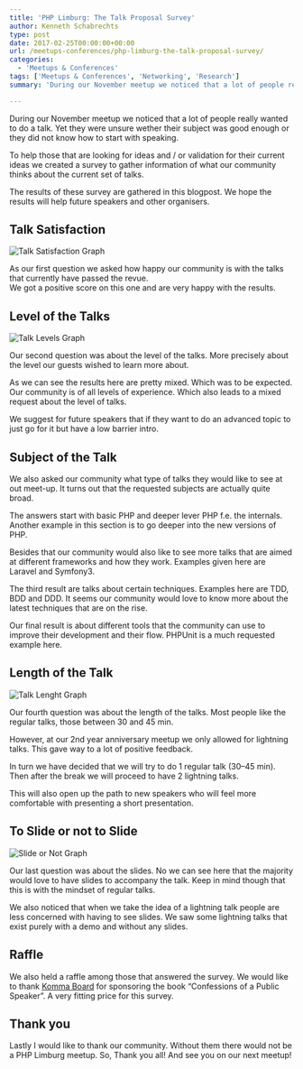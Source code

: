 ```yaml
---
title: 'PHP Limburg: The Talk Proposal Survey'
author: Kenneth Schabrechts
type: post
date: 2017-02-25T00:00:00+00:00
url: /meetups-conferences/php-limburg-the-talk-proposal-survey/
categories:
  - 'Meetups & Conferences'
tags: ['Meetups & Conferences', 'Networking', 'Research']
summary: 'During our November meetup we noticed that a lot of people really wanted to do a talk. Yet they were unsure wether their subject was good enough or they did not know how to start with speaking. So we did a little survey. This post reveals the results.'

---
```

During our November meetup we noticed that a lot of people really wanted to do a talk. Yet they were unsure wether their subject was good enough or they did not know how to start with speaking.

To help those that are looking for ideas and / or validation for their current ideas we created a survey to gather information of what our community thinks about the current set of talks.

The results of these survey are gathered in this blogpost. We hope the results will help future speakers and other organisers.

## Talk Satisfaction

![Talk Satisfaction Graph](/images/2017/php-limburg-survey/talk-satisfaction.png)

As our first question we asked how happy our community is with the talks that currently have passed the revue.  
We got a positive score on this one and are very happy with the results.

## Level of the Talks

![Talk Levels Graph](/images/2017/php-limburg-survey/talk-levels.png)

Our second question was about the level of the talks. More precisely about the level our guests wished to learn more about.

As we can see the results here are pretty mixed. Which was to be expected. Our community is of all levels of experience. Which also leads to a mixed request about the level of talks.

We suggest for future speakers that if they want to do an advanced topic to just go for it but have a low barrier intro.

## Subject of the Talk

We also asked our community what type of talks they would like to see at out meet-up. It turns out that the requested subjects are actually quite broad.

The answers start with basic PHP and deeper lever PHP f.e. the internals. Another example in this section is to go deeper into the new versions of PHP.

Besides that our community would also like to see more talks that are aimed at different frameworks and how they work. Examples given here are Laravel and Symfony3.

The third result are talks about certain techniques. Examples here are TDD, BDD and DDD. It seems our community would love to know more about the latest techniques that are on the rise.

Our final result is about different tools that the community can use to improve their development and their flow. PHPUnit is a much requested example here.

## Length of the Talk

![Talk Lenght Graph](/images/2017/php-limburg-survey/talk-lenght.png)

Our fourth question was about the length of the talks. Most people like the regular talks, those between 30 and 45 min.

However, at our 2nd year anniversary meetup we only allowed for lightning talks. This gave way to a lot of positive feedback.

In turn we have decided that we will try to do 1 regular talk (30–45 min). Then after the break we will proceed to have 2 lightning talks.

This will also open up the path to new speakers who will feel more comfortable with presenting a short presentation.

## To Slide or not to Slide

![Slide or Not Graph](/images/2017/php-limburg-survey/slide-or-not.png)

Our last question was about the slides. No we can see here that the majority would love to have slides to accompany the talk. Keep in mind though that this is with the mindset of regular talks.

We also noticed that when we take the idea of a lightning talk people are less concerned with having to see slides. We saw some lightning talks that exist purely with a demo and without any slides.

## Raffle

We also held a raffle among those that answered the survey. We would like to thank [Komma Board](https://www.kommaboard.be "KommaBoard Homepage") for sponsoring the book “Confessions of a Public Speaker”. A very fitting price for this survey.

## Thank you

Lastly I would like to thank our community. Without them there would not be a PHP Limburg meetup. So, Thank you all! And see you on our next meetup!
